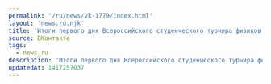 ```yaml
---
permalink: '/ru/news/vk-1779/index.html'
layout: 'news.ru.njk'
title: 'Итоги первого дня Всероссийского студенческого турнира физиков. Сегодня второй день физ. боёв,…'
source: ВКонтакте
tags:
  - news_ru
description: 'Итоги первого дня Всероссийского студенческого турнира физиков. Сегодня второй день физ. боёв,…'
updatedAt: 1417257037
---
```

